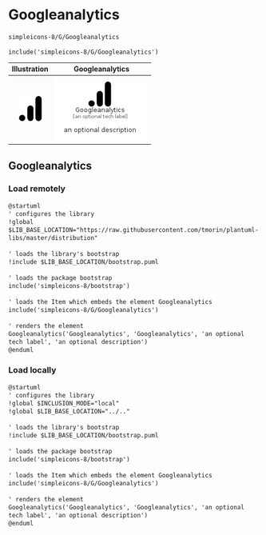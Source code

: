 # Googleanalytics


```text
simpleicons-8/G/Googleanalytics
```

```text
include('simpleicons-8/G/Googleanalytics')
```



| Illustration | Googleanalytics |
| :---: | :---: |
| ![illustration for Illustration](../../simpleicons-8/G/Googleanalytics.png) | ![illustration for Googleanalytics](../../simpleicons-8/G/Googleanalytics.Local.png) |




## Googleanalytics

### Load remotely
```plantuml
@startuml
' configures the library
!global $LIB_BASE_LOCATION="https://raw.githubusercontent.com/tmorin/plantuml-libs/master/distribution"

' loads the library's bootstrap
!include $LIB_BASE_LOCATION/bootstrap.puml

' loads the package bootstrap
include('simpleicons-8/bootstrap')

' loads the Item which embeds the element Googleanalytics
include('simpleicons-8/G/Googleanalytics')

' renders the element
Googleanalytics('Googleanalytics', 'Googleanalytics', 'an optional tech label', 'an optional description')
@enduml
```

### Load locally
```plantuml
@startuml
' configures the library
!global $INCLUSION_MODE="local"
!global $LIB_BASE_LOCATION="../.."

' loads the library's bootstrap
!include $LIB_BASE_LOCATION/bootstrap.puml

' loads the package bootstrap
include('simpleicons-8/bootstrap')

' loads the Item which embeds the element Googleanalytics
include('simpleicons-8/G/Googleanalytics')

' renders the element
Googleanalytics('Googleanalytics', 'Googleanalytics', 'an optional tech label', 'an optional description')
@enduml
```

